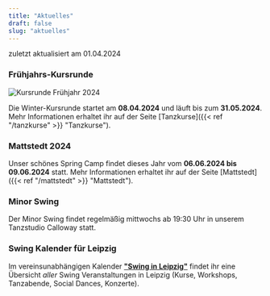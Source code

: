 ```yaml
---
title: "Aktuelles"
draft: false
slug: "aktuelles"
---
```


zuletzt aktualisiert am 01.04.2024

### Frühjahrs-Kursrunde
![Kursrunde Frühjahr 2024](../slider_kurse_spring_2024.png)

Die Winter-Kursrunde startet am **08.04.2024** und läuft bis zum **31.05.2024**. Mehr Informationen erhaltet ihr auf der Seite [Tanzkurse]({{< ref "/tanzkurse" >}} "Tanzkurse").

### Mattstedt 2024
Unser schönes Spring Camp findet dieses Jahr vom **06.06.2024 bis 09.06.2024** statt. Mehr Informationen erhaltet ihr auf der Seite [Mattstedt]({{< ref "/mattstedt" >}} "Mattstedt").

### Minor Swing
Der Minor Swing findet regelmäßig mittwochs ab 19:30 Uhr in unserem Tanzstudio Calloway statt.

### Swing Kalender für Leipzig
Im vereinsunabhängigen Kalender [**"Swing in Leipzig"**](https://kalender.digital/0c529f4b4448ea55b992) findet ihr eine Übersicht *aller* Swing Veranstaltungen in Leipzig (Kurse, Workshops, Tanzabende, Social Dances, Konzerte).
